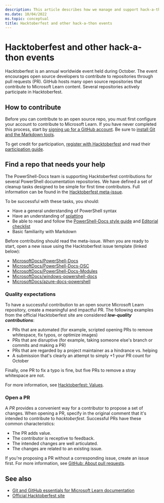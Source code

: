 ```yaml
---
description: This article describes how we manage and support hack-a-thon events like Hacktoberfest.
ms.date: 10/04/2022
ms.topic: conceptual
title: Hacktoberfest and other hack-a-thon events
---
```

# Hacktoberfest and other hack-a-thon events

Hacktoberfest is an annual worldwide event held during October. The event encourages open source
developers to contribute to repositories through pull requests (PR). GitHub hosts many open source
repositories that contribute to Microsoft Learn content. Several repositories actively participate
in Hacktoberfest.

## How to contribute

Before you can contribute to an open source repo, you must first configure your account to
contribute to Microsoft Learn. If you have never completed this process, start by
[signing up for a GitHub account][01]. Be sure to [install Git and the Markdown tools][02].

To get credit for participation, [register with Hacktoberfest][03] and read their
[participation guide][04].

## Find a repo that needs your help

The PowerShell-Docs team is supporting Hacktoberfest contributions for several PowerShell
documentation repositories. We have defined a set of cleanup tasks designed to be simple for first
time contributors. Full information can be found in the [Hacktoberfest meta-issue][05].

To be successful with these tasks, you should:

- Have a general understanding of PowerShell syntax
- Have an understanding of [splatting][06]
- Be able to read and follow the [PowerShell-Docs style guide][07] and [Editorial checklist][08]
- Basic familiarity with Markdown

Before contributing should read the meta-issue. When you are ready to start, open a new issue using
the Hacktoberfest issue template (linked below):

- [MicrosoftDocs/PowerShell-Docs][09]
- [MicrosoftDocs/PowerShell-Docs-DSC][10]
- [MicrosoftDocs/PowerShell-Docs-Modules][11]
- [MicrosoftDocs/windows-powershell-docs][12]
- [MicrosoftDocs/azure-docs-powershell][13]

### Quality expectations

To have a successful contribution to an open source Microsoft Learn repository, create a meaningful
and impactful PR. The following examples from the official Hacktoberfest site are considered
**_low-quality contributions_**:

- PRs that are automated (for example, scripted opening PRs to remove whitespace, fix typos, or
  optimize images)
- PRs that are disruptive (for example, taking someone else's branch or commits and making a PR)
- PRs that are regarded by a project maintainer as a hindrance vs. helping
- A submission that's clearly an attempt to simply +1 your PR count for October

Finally, one PR to fix a typo is fine, but five PRs to remove a stray whitespace are not.

For more information, see [Hacktoberfest: Values][14].

### Open a PR

A _PR_ provides a convenient way for a contributor to propose a set of changes. When opening a PR,
specify in the original comment that it's intended to contribute to _hacktoberfest_. Successful PRs
have these common characteristics:

- The PR adds value.
- The contributor is receptive to feedback.
- The intended changes are well articulated.
- The changes are related to an existing issue.

If you're proposing a PR without a corresponding issue, create an issue first. For more information,
see [GitHub: About pull requests][15].

## See also

- [Git and GitHub essentials for Microsoft Learn documentation][16]
- [Official Hacktoberfest site][17]

<!-- link references -->
[01]: /contribute/get-started-setup-github
[02]: /contribute/get-started-setup-tools
[03]: https://hacktoberfest.com/auth/
[04]: https://hacktoberfest.com/participation/
[05]: https://github.com/MicrosoftDocs/PowerShell-Docs/issues/9257
[06]: /powershell/module/microsoft.powershell.core/about/about_splatting
[07]: /powershell/scripting/community/contributing/powershell-style-guide
[08]: /powershell/scripting/community/contributing/editorial-checklist
[09]: https://github.com/MicrosoftDocs/PowerShell-Docs/issues/new?assignees=&labels=&template=00-hacktoberfest.yml&title=%F0%9F%8E%83+2022%3A+
[10]: https://github.com/MicrosoftDocs/PowerShell-Docs-DSC/issues/new?assignees=&labels=&template=00-hacktoberfest.yml&title=%F0%9F%8E%83+2022%3A+
[11]: https://github.com/MicrosoftDocs/PowerShell-Docs-Modules/issues/new?assignees=&labels=&template=00-hacktoberfest.yml&title=%F0%9F%8E%83+2022%3A+
[12]: https://github.com/MicrosoftDocs/windows-powershell-docs/issues/new?assignees=&labels=&template=00-hacktoberfest.yml&title=%F0%9F%8E%83+2022%3A+
[13]: https://github.com/MicrosoftDocs/azure-docs-powershell/issues/new?assignees=&labels=&template=00-hacktoberfest.yml&title=%F0%9F%8E%83+2022%3A+
[14]: https://hacktoberfest.com/participation/#values
[15]: https://docs.github.com/github/collaborating-with-pull-requests/proposing-changes-to-your-work-with-pull-requests/about-pull-requests
[16]: /contribute/git-github-fundamentals
[17]: https://hacktoberfest.com/
